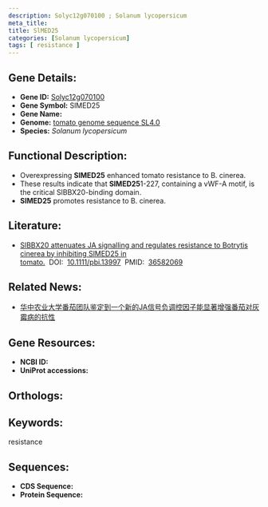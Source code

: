 ```yaml
---
description: Solyc12g070100 ; Solanum lycopersicum
meta_title:
title: SlMED25
categories: [Solanum lycopersicum]
tags: [ resistance ]
---
```


## Gene Details:
- **Gene ID:**	[Solyc12g070100]()
- **Gene Symbol:** SlMED25
- **Gene Name:** 
- **Genome:** [tomato genome sequence SL4.0]()
- **Species:** *Solanum lycopersicum*

## Functional Description:
   - Overexpressing **SlMED25** enhanced tomato resistance to B. cinerea.
   - These results indicate that **SlMED25**1-227, containing a vWF-A motif, is the critical SlBBX20-binding domain.
   - **SlMED25** promotes resistance to B. cinerea.

## Literature:
   - [SlBBX20 attenuates JA signalling and regulates resistance to Botrytis cinerea by inhibiting SlMED25 in tomato.]( https://onlinelibrary.wiley.com/doi/10.1111/pbi.13997)&nbsp;&nbsp;DOI:&nbsp;&nbsp;[10.1111/pbi.13997](https://onlinelibrary.wiley.com/doi/10.1111/pbi.13997)&nbsp;&nbsp;PMID:&nbsp;&nbsp;[36582069](https://pubmed.ncbi.nlm.nih.gov/36582069/)

## Related News:
   - [华中农业大学番茄团队鉴定到一个新的JA信号负调控因子能显著增强番茄对灰霉病的抗性](https://mp.weixin.qq.com/s?__biz=MzIyOTY2NDYyNQ==&mid=2247562381&idx=3&sn=4391cbea72b20c6e1ed1c84871a46706&chksm=e8bc8693dfcb0f85eaed4a423355f8e13f19e52fbb850f962f6f9bc4882a37b3bd2277ece759&scene=27#wechat_redirect)

## Gene Resources:
- **NCBI ID:** [](https://www.ncbi.nlm.nih.gov/gene/?term=)
- **UniProt accessions:** [](https://www.uniprot.org/uniprotkb//entry)

## Orthologs:

## Keywords:
resistance

## Sequences:
- **CDS Sequence:**
- **Protein Sequence:**
